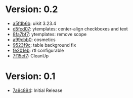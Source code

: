 # Version: 0.2

* [a5fdb6b](https://github.com/lapicidae/uikit_scope/commit/a5fdb6b): uikit 3.23.4
* [d5fcd07](https://github.com/lapicidae/uikit_scope/commit/d5fcd07): ytemplates: center-align checkboxes and text
* [8fa7bf7](https://github.com/lapicidae/uikit_scope/commit/8fa7bf7): ytemplates: remove scope
* [a99cbb0](https://github.com/lapicidae/uikit_scope/commit/a99cbb0): cosmetics
* [9523f9c](https://github.com/lapicidae/uikit_scope/commit/9523f9c): table background fix
* [fe201eb](https://github.com/lapicidae/uikit_scope/commit/fe201eb): rtl configurable
* [7f15ef7](https://github.com/lapicidae/uikit_scope/commit/7f15ef7): CleanUp

# Version: 0.1

* [7a9c894](https://github.com/lapicidae/uikit_scope/commit/7a9c894): Initial Release
